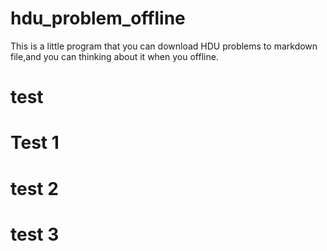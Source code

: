 # hdu_problem_offline
This is a little program that you can download HDU problems to markdown file,and you can thinking about it when you offline.
# test
# Test 1
# test 2
# test 3
